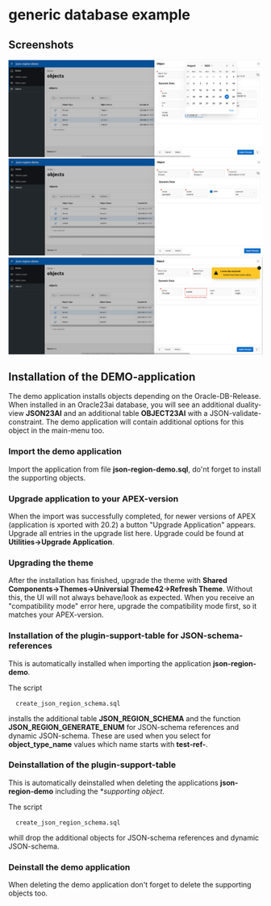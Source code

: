 # generic database example

## Screenshots
![Server](server.png)
![Printer](printer.png)
![Switch](switch.png)



## Installation of the DEMO-application

The demo application installs objects depending on the Oracle-DB-Release.
When  installed in an Oracle23ai database, you will see an additional duality-view **JSON23AI** and an additional table **OBJECT23AI** with a JSON-validate-constraint.
The demo application will contain additional options for this object in the main-menu too.

### Import the demo application

Import the application from file **json-region-demo.sql**, do'nt forget to install the supporting objects.

### Upgrade application to your APEX-version

When the import was successfully completed, for newer versions of APEX (application is xported with 20.2) a button "Upgrade Application" appears. Upgrade all entries in the upgrade list here.
Upgrade could be found at **Utilities->Upgrade Application**.

### Upgrading the theme

After the installation has finished, upgrade the theme with **Shared Components->Themes->Universial Theme42->Refresh Theme**.
Without this, the UI will not always behave/look as expected.
When you receive an "compatibility mode" error here, upgrade the compatibility mode first, so it matches your APEX-version.  

### Installation of the plugin-support-table for JSON-schema-references

This is automatically installed when importing the application **json-region-demo**.

The script 
```
  create_json_region_schema.sql
```

installs the additional table **JSON_REGION_SCHEMA** and the function **JSON_REGION_GENERATE_ENUM** for JSON-schema references and dynamic JSON-schema.
These are used when you select for **object_type_name** values which name starts with **test-ref-**.

### Deinstallation of the plugin-support-table

This is automatically deinstalled when deleting the applications  **json-region-demo** including the **supporting object*.

The script 
```
  create_json_region_schema.sql
```
whill drop the additional objects for JSON-schema references and dynamic JSON-schema.

### Deinstall the demo application

When deleting the demo application don't forget to delete the supporting objects too.
